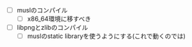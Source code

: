 - [ ] muslのコンパイル
	- [ ] x86_64環境に移すべき
- [ ] libpngとzlibのコンパイル
	- [ ] muslのstatic libraryを使うようにする(これで動くのでは)
